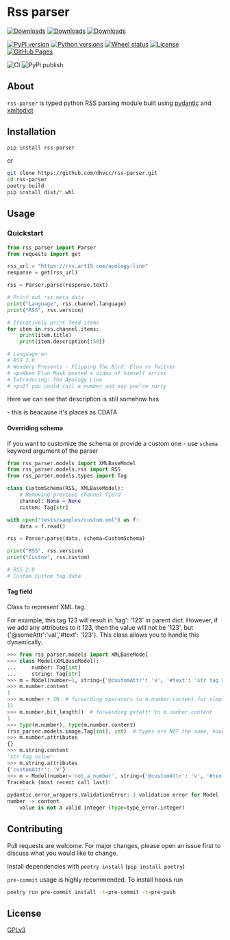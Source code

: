 # Rss parser

[![Downloads](https://pepy.tech/badge/rss-parser)](https://pepy.tech/project/rss-parser)
[![Downloads](https://pepy.tech/badge/rss-parser/month)](https://pepy.tech/project/rss-parser/month)
[![Downloads](https://pepy.tech/badge/rss-parser/week)](https://pepy.tech/project/rss-parser/week)

[![PyPI version](https://img.shields.io/pypi/v/rss-parser)](https://pypi.org/project/rss-parser)
[![Python versions](https://img.shields.io/pypi/pyversions/rss-parser)](https://pypi.org/project/rss-parser)
[![Wheel status](https://img.shields.io/pypi/wheel/rss-parser)](https://pypi.org/project/rss-parser)
[![License](https://img.shields.io/pypi/l/rss-parser?color=success)](https://github.com/dhvcc/rss-parser/blob/master/LICENSE)
[![GitHub Pages](https://badgen.net/github/status/dhvcc/rss-parser/gh-pages?label=docs)](https://dhvcc.github.io/rss-parser#documentation)

![CI](https://github.com/dhvcc/rss-parser/actions/workflows/ci.yml/badge.svg?branch=master)
![PyPi publish](https://github.com/dhvcc/rss-parser/actions/workflows/publish_to_pypi.yml/badge.svg?branch=master)

## About

`rss-parser` is typed python RSS parsing module built using [pydantic](https://github.com/pydantic/pydantic) and [xmltodict](https://github.com/martinblech/xmltodict)

## Installation

```bash
pip install rss-parser
```

or

```bash
git clone https://github.com/dhvcc/rss-parser.git
cd rss-parser
poetry build
pip install dist/*.whl
```

## Usage

### Quickstart

```python
from rss_parser import Parser
from requests import get

rss_url = "https://rss.art19.com/apology-line"
response = get(rss_url)

rss = Parser.parse(response.text)

# Print out rss meta data
print("Language", rss.channel.language)
print("RSS", rss.version)

# Iteratively print feed items
for item in rss.channel.items:
    print(item.title)
    print(item.description[:50])

# Language en
# RSS 2.0
# Wondery Presents - Flipping The Bird: Elon vs Twitter
# <p>When Elon Musk posted a video of himself arrivi
# Introducing: The Apology Line
# <p>If you could call a number and say you’re sorry
```

Here we can see that description is still somehow has <p> - this is beacause it's places as CDATA

#### Overriding schema

If you want to customize the schema or provide a custom one - use `schema` keyword argument of the parser

```python
from rss_parser.models import XMLBaseModel
from rss_parser.models.rss import RSS
from rss_parser.models.types import Tag

class CustomSchema(RSS, XMLBaseModel):
    # Removing previous channel field
    channel: None = None
    custom: Tag[str]

with open("tests/samples/custom.xml") as f:
    data = f.read()

rss = Parser.parse(data, schema=CustomSchema)

print("RSS", rss.version)
print("Custom", rss.custom)

# RSS 2.0
# Custom Custom tag data
```

#### Tag field

Class to represent XML tag.

For example, this tag <tag>123</tag> will result in 'tag': '123' in parent dict.
However, if we add any attributes to it <tag someAttr="val">123</tag>,
then the value will not be '123', but {'@someAttr':'val','#text': '123'}.
This class allows you to handle this dynamically.

```python
>>> from rss_parser.models import XMLBaseModel
>>> class Model(XMLBaseModel):
...     number: Tag[int]
...     string: Tag[str]
>>> m = Model(number=1, string={'@customAttr': 'v', '#text': 'str tag value'})
>>> m.number.content
1
>>> m.number + 10  # forwarding operators to m.number.content for simplicity
11
>>> m.number.bit_length()  # forwarding getattr to m.number.content
1
>>> type(m.number), type(m.number.content)
(rss_parser.models.image.Tag[int], int)  # types are NOT the same, however, the interfaces are similar
>>> m.number.attributes
{}
>>> m.string.content
'str tag value'
>>> m.string.attributes
{'customAttr': 'v'}
>>> m = Model(number='not_a_number', string={'@customAttr': 'v', '#text': 'str tag value'})
Traceback (most recent call last):
    ...
pydantic.error_wrappers.ValidationError: 1 validation error for Model
number -> content
    value is not a valid integer (type=type_error.integer)
```

## Contributing

Pull requests are welcome. For major changes, please open an issue first
to discuss what you would like to change.

Install dependencies with `poetry install` (`pip install poetry`)

`pre-commit` usage is highly recommended. To install hooks run

```bash
poetry run pre-commit install -t=pre-commit -t=pre-push
```

## License

[GPLv3](https://github.com/dhvcc/rss-parser/blob/master/LICENSE)
